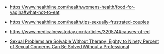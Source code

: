 - https://www.healthline.com/health/womens-health/food-for-vagina#what-not-to-eat

- https://www.healthline.com/health/tips-sexually-frustrated-couples

- https://www.medicalnewstoday.com/articles/320574#causes-of-ed
 
- [Sexual Problems are Solvable Without Therapy;  Eighty to Ninety Percent of Sexual Concerns Can Be Solved Without a Professional](https://www.psychologytoday.com/intl/blog/stress-and-sex/202012/sexual-problems-are-solvable-without-therapy)

